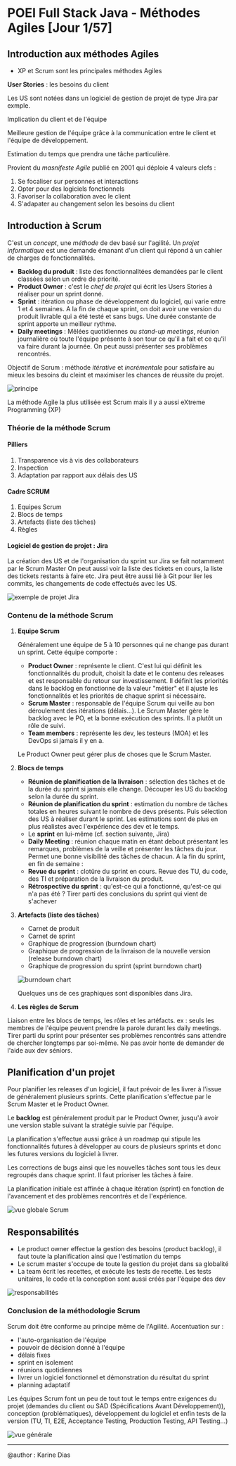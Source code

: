 # POEI Full Stack Java - Méthodes Agiles  [Jour 1/57]

## Introduction aux méthodes Agiles

- XP et Scrum sont les principales méthodes Agiles

**User Stories** : les besoins du client

Les US sont notées dans un logiciel de gestion de projet de type Jira par exmple.

Implication du client et de l'équipe

Meilleure gestion de l'équipe grâce à la communication entre le client et l'équipe de développement.

Estimation du temps que prendra une tâche particulière.

Provient du *masnifeste Agile* publié en 2001 qui déploie 4 valeurs clefs :

1. Se focaliser sur personnes et interactions
2. Opter pour des logiciels fonctionnels
3. Favoriser la collaboration avec le client
4. S'adapater au changement selon les besoins du client

## Introduction à Scrum

C'est un *concept*, une *méthode* de dev basé sur l'agilité.
Un *projet informatique* est une demande émanant d'un client qui répond à un cahier de charges de fonctionnalités.

- **Backlog du produit** : liste des fonctionnalitées demandées par le client classées selon un ordre de priorité.
- **Product Owner** : c'est le *chef de projet* qui écrit les Users Stories à réaliser pour un sprint donné.
- **Sprint** : itération ou phase de développement du logiciel, qui varie entre 1 et 4 semaines. A la fin de chaque sprint, on doit avoir une version du produit livrable qui a été testé et sans bugs. Une durée constante de sprint apporte un meilleur rythme.
- **Daily meetings** : Mêlées quotidiennes ou *stand-up meetings*, réunion journalière où toute l'équipe présente à son tour ce qu'il a fait et ce qu'il va faire durant la journée. On peut aussi présenter ses problèmes rencontrés.

Objectif de Scrum : méthode *itérative* et *incrémentale* pour satisfaire au mieux les besoins du cleint et maximiser les chances de réussite du projet.

![principe](https://laurine-parmentier.fr/wp-content/uploads/2020/02/15067158503807_scrum_pratiques.png)

La méthode Agile la plus utilisée est Scrum mais il y a aussi eXtreme Programming (XP)

### Théorie de la méthode Scrum

#### Pilliers

1. Transparence vis à vis des collaborateurs
2. Inspection
3. Adaptation par rapport aux délais des US

#### Cadre SCRUM

1. Equipes Scrum
2. Blocs de temps
3. Artefacts (liste des tâches)
4. Règles

#### Logiciel de gestion de projet : Jira

La création des US et de l'organisation du sprint sur Jira se fait notamment par le Scrum Master
On peut aussi voir la liste des tickets en cours, la liste des tickets restants à faire etc.
Jira peut être aussi lié à Git pour lier les commits, les changements de code effectués avec les US.

![exemple de projet Jira](https://valiantys.com/app/uploads/2016/03/Backlog@2x.png)

### Contenu de la méthode Scrum

1. **Equipe Scrum**

    Généralement une équipe de 5 à 10 personnes qui ne change pas durant un sprint. Cette équipe comporte :
    - **Product Owner** : représente le client. C'est lui qui définit les fonctionnalités du produit, choisit la date et le contenu des releases et est responsable du retour sur investissement. Il définit les priorités dans le backlog en fonctionne de la valeur "métier" et il ajuste les fonctionnalités et les priorités de chaque sprint si nécessaire.
    - **Scrum Master** : responsable de l'équipe Scrum qui veille au bon déroulement des itérations (délais...). Le Scrum Master gère le backlog avec le PO, et la bonne exécution des sprints. Il a plutôt un rôle de suivi.
    - **Team members** : représente les dev, les testeurs (MOA) et les DevOps si jamais il y en a.

    Le Product Owner peut gérer plus de choses que le Scrum Master.

2. **Blocs de temps**

    - **Réunion de planification de la livraison** : sélection des tâches et de la durée du sprint si jamais elle change. Découper les US du backlog selon la durée du sprint.
    - **Réunion de planification du sprint** : estimation du nombre de tâches totales en heures suivant le nombre de devs présents. Puis sélection des US à réaliser durant le sprint. Les estimations sont de plus en plus réalistes avec l'expérience des dev et le temps.
    - Le **sprint** en lui-même (cf. section suivante, Jira)
    - **Daily Meeting** : réunion chaque matin en étant debout présentant les remarques, problèmes de la veille et présenter les tâches du jour. Permet une bonne visibilité des tâches de chacun.
    A la fin du sprint, en fin de semaine :
    - **Revue du sprint** : clotûre du sprint en cours. Revue des TU, du code, des TI et préparation de la livraison du produit.
    - **Rétrospective du sprint** : qu'est-ce qui a fonctionné, qu'est-ce qui n'a pas été ? Tirer parti des conclusions du sprint qui vient de s'achever

3. **Artefacts (liste des tâches)**

    - Carnet de produit
    - Carnet de sprint
    - Graphique de progression (burndown chart)
    - Graphique de progression de la livraison de la nouvelle version (release burndown chart)
    - Graphique de progression du sprint (sprint burndown chart)

    ![burndown chart](https://upload.wikimedia.org/wikipedia/commons/thumb/8/8e/SampleBurndownChart.svg/1920px-SampleBurndownChart.svg.png)

    Quelques uns de ces graphiques sont disponibles dans Jira.

4. **Les règles de Scrum**

Liaison entre les blocs de temps, les rôles et les artéfacts.
ex : seuls les membres de l'équipe peuvent prendre la parole durant les daily meetings.
Tirer parti du sprint pour présenter ses problèmes rencontrés sans attendre de chercher longtemps par soi-même. Ne pas avoir honte de demander de l'aide aux dev séniors.

## Planification d'un projet

Pour planifier les releases d'un logiciel, il faut prévoir de les livrer à l'issue de généralement plusieurs sprints. Cette planification s'effectue par le Scrum Master et le Product Owner.

Le **backlog** est généralement produit par le Product Owner,  jusqu'à avoir une version stable suivant la stratégie suivie par l'équipe.

La planification s'effectue aussi grâce à un roadmap qui stipule les fonctionnalités futures à développer au cours de plusieurs sprints et donc les futures versions du logiciel à livrer.

Les corrections de bugs ainsi que les nouvelles tâches sont tous les deux regroupés dans chaque sprint. Il faut prioriser les tâches à faire.

La planification initiale est affinée à chaque itération (sprint) en fonction de l'avancement et des problèmes rencontrés et de l'expérience.

![vue globale Scrum](https://upload.wikimedia.org/wikipedia/commons/8/89/VueGlobaleScrum.png)

## Responsabilités

- Le product owner effectue la gestion des besoins (product backlog), il faut toute la planification ainsi que l'estimation du temps
- Le scrum master s'occupe de toute la gestion du projet dans sa globalité
- La team écrit les recettes, et exécute les tests de recette. Les tests unitaires, le code et la conception sont aussi créés par l'équipe des dev

![responsabilités](https://image.slidesharecdn.com/oeildecoachscrumroles-et-responsabilitesv1-180326180740/95/oeildecoach-scrum-rolesetresponsabilites-3-638.jpg?cb=1534187827)

### Conclusion de la méthodologie Scrum

Scrum doit être conforme au principe même de l'Agilité.
Accentuation sur :

- l'auto-organisation de l'équipe
- pouvoir de décision donné à l'équipe
- délais fixes
- sprint en isolement
- réunions quotidiennes
- livrer un logiciel fonctionnel et démonstration du résultat du sprint
- planning adaptatif

Les équipes Scrum font un peu de tout tout le temps entre exigences du projet (demandes du client ou SAD (Spécifications Avant Développement)), conception (problématiques), développement du logiciel et enfin tests de la version (TU, TI, E2E, Acceptance Testing, Production Testing, API Testing...)

![vue générale](https://bubbleplan.net/blog/wp-content/uploads/2018/05/430.jpeg)

----------------------
@author : Karine Dias

